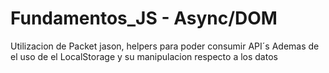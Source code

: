 # Fundamentos_JS - Async/DOM

Utilizacion de Packet jason, helpers para poder consumir API´s 
Ademas de el uso de el LocalStorage y su manipulacion respecto a los datos

